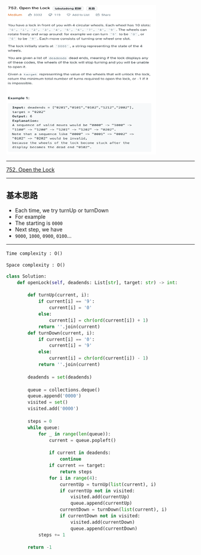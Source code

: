 <img src="2022-11-24-20-20-02.png" width="400" height="400"/>

___
[752. Open the Lock](https://leetcode.com/problems/open-the-lock/)
___


## 基本思路
* Each time, we try turnUp or turnDown
* For example
* The starting is `0000`
* Next step, we have 
* `9000`, `1000`, `0900`, `0100`...

___

`Time complexity : O()`

`Space complexity : O()`
```python
class Solution:
    def openLock(self, deadends: List[str], target: str) -> int:
    
        def turnUp(current, i):
            if current[i] == '9':
                current[i] = '0'
            else:
                current[i] = chr(ord(current[i]) + 1)
            return ''.join(current)
        def turnDown(current, i):
            if current[i] == '0':
                current[i] = '9'
            else:
                current[i] = chr(ord(current[i]) - 1)
            return ''.join(current)
            
        deadends = set(deadends)
        
        queue = collections.deque()
        queue.append('0000')
        visited = set()
        visited.add('0000')
        
        steps = 0
        while queue:
            for _ in range(len(queue)):
                current = queue.popleft()
                
                if current in deadends:
                    continue
                if current == target:
                    return steps
                for i in range(4):
                    currentUp = turnUp(list(current), i)
                    if currentUp not in visited:
                        visited.add(currentUp)
                        queue.append(currentUp)
                    currentDown = turnDown(list(current), i)
                    if currentDown not in visited:
                        visited.add(currentDown)
                        queue.append(currentDown)
            steps += 1
    
        return -1
```